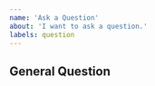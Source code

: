```yaml
---
name: 'Ask a Question'
about: 'I want to ask a question.'
labels: question
---
```


## General Question
